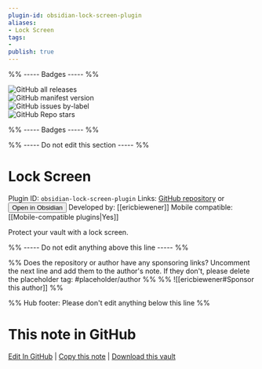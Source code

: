 ```yaml
---
plugin-id: obsidian-lock-screen-plugin
aliases:
- Lock Screen
tags: 
- 
publish: true
---
```


%% ----- Badges ----- %%

![GitHub all releases](https://img.shields.io/github/downloads/ericbiewener/obsidian-lock-screen-plugin/total?color=573E7A&logo=github&style=for-the-badge)   
![GitHub manifest version](https://img.shields.io/github/manifest-json/v/ericbiewener/obsidian-lock-screen-plugin?color=573E7A&logo=github&style=for-the-badge)   
![GitHub issues by-label](https://img.shields.io/github/issues/ericbiewener/obsidian-lock-screen-plugin/help%20wanted?color=573E7A&logo=github&style=for-the-badge)   
![GitHub Repo stars](https://img.shields.io/github/stars/ericbiewener/obsidian-lock-screen-plugin?color=573E7A&logo=github&style=for-the-badge)

%% ----- Badges ----- %%

%% ----- Do not edit this section ----- %%

# Lock Screen

Plugin ID: `obsidian-lock-screen-plugin`
Links: [GitHub repository](https://github.com/ericbiewener/obsidian-lock-screen-plugin) or [<button id=HH>Open in Obsidian</button>](obsidian://goto-plugin?id=obsidian-lock-screen-plugin)
Developed by: [[ericbiewener]]
Mobile compatible: [[Mobile-compatible plugins|Yes]]

Protect your vault with a lock screen.

%% ----- Do not edit anything above this line ----- %% 

%% Does the repository or author have any sponsoring links? Uncomment the next line and add them to the author's note. If they don't, please delete the placeholder tag: #placeholder/author %%
%% ![[ericbiewener#Sponsor this author]] %%

%% Hub footer: Please don't edit anything below this line %%

# This note in GitHub

<span class="git-footer">[Edit In GitHub](https://github.dev/obsidian-community/obsidian-hub/blob/main/02%20-%20Community%20Expansions/02.05%20All%20Community%20Expansions/Plugins/obsidian-lock-screen-plugin.md "git-hub-edit-note") | [Copy this note](https://raw.githubusercontent.com/obsidian-community/obsidian-hub/main/02%20-%20Community%20Expansions/02.05%20All%20Community%20Expansions/Plugins/obsidian-lock-screen-plugin.md "git-hub-copy-note") | [Download this vault](https://github.com/obsidian-community/obsidian-hub/archive/refs/heads/main.zip "git-hub-download-vault") </span>
